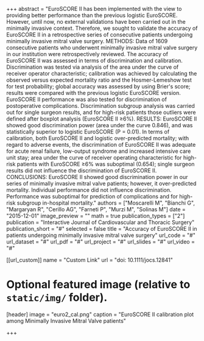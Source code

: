 +++
abstract = "EuroSCORE II has been implemented with the view to providing better performance than the previous logistic EuroSCORE. However, until now, no external validations have been carried out in the minimally invasive context. Therefore, we sought to validate the accuracy of EuroSCORE II in a retrospective series of consecutive patients undergoing minimally invasive mitral valve surgery. METHODS: Data of 1609 consecutive patients who underwent minimally invasive mitral valve surgery in our institution were retrospectively reviewed. The accuracy of EuroSCORE II was assessed in terms of discrimination and calibration. Discrimination was tested via analysis of the area under the curve of receiver operator characteristic; calibration was achieved by calculating the observed versus expected mortality ratio and the Hosmer-Lemeshow test for test probability; global accuracy was assessed by using Brier's score; results were compared with the previous logistic EuroSCORE version. EuroSCORE II performance was also tested for discrimination of postoperative complications. Discrimination subgroup analysis was carried out for single surgeon results, and for high-risk patients those outliers were defined after boxplot analysis (EuroSCORE II ≥6%). RESULTS: EuroSCORE II showed good discrimination power (area under the curve 0.846), and was statistically superior to logistic EuroSCORE (P = 0.01). In terms of calibration, both EuroSCORE II and logistic over-predicted mortality; with regard to adverse events, the discrimination of EuroSCORE II was adequate for acute renal failure, low-output syndrome and increased intensive care unit stay; area under the curve of receiver operating characteristic for high-risk patients with EuroSCORE ≥6% was suboptimal (0.654); single surgeon results did not influence the discrimination of EuroSCORE II. CONCLUSIONS: EuroSCORE II showed good discrimination power in our series of minimally invasive mitral valve patients; however, it over-predicted mortality. Individual performance did not influence discrimination. Performance was suboptimal for prediction of complications and for high-risk subgroup in-hospital mortality."
authors = ["Moscarelli M", "Bianchi G", "Margaryan R", "Cerillo AG", "Farneti P", "Murzi M", "Solinas M"]
date = "2015-12-01"
image_preview = ""
math = true
publication_types = ["2"]
publication = "Interactive Journal of Cardiovascular and Thoracic Surgery"
publication_short = "#"
selected = false
title = "Accuracy of EuroSCORE II in patients undergoing minimally invasive mitral valve surgery"
url_code = "#"
url_dataset = "#"
url_pdf = "#"
url_project = "#"
url_slides = "#"
url_video = "#"

[[url_custom]]
name = "Custom Link"
url = "doi: 10.1111/jocs.12841"

# Optional featured image (relative to `static/img/` folder).
[header]
image = "euro2_cal.png"
caption = "EuroSCORE II calibration plot among Minimally Invasive Mitral Valve patients"

+++